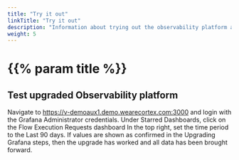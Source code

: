 ```yaml
---
title: "Try it out"
linkTitle: "Try it out"
description: "Information about trying out the observability platform after upgrade."
weight: 5
---
```


# {{% param title %}}

## Test upgraded Observability platform

Navigate to https://v-demoaux1.demo.wearecortex.com:3000 and login with the Grafana Administrator credentials.
Under Starred Dashboards, click on the Flow Execution Requests dashboard
In the top right, set the time period to the Last 90 days.
If values are shown as confirmed in the Upgrading Grafana steps, then the upgrade has worked and all data has been brought forward.
